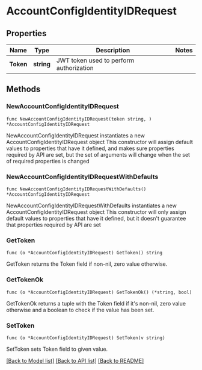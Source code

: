 # AccountConfigIdentityIDRequest

## Properties

Name | Type | Description | Notes
------------ | ------------- | ------------- | -------------
**Token** | **string** | JWT token used to perform authorization | 

## Methods

### NewAccountConfigIdentityIDRequest

`func NewAccountConfigIdentityIDRequest(token string, ) *AccountConfigIdentityIDRequest`

NewAccountConfigIdentityIDRequest instantiates a new AccountConfigIdentityIDRequest object
This constructor will assign default values to properties that have it defined,
and makes sure properties required by API are set, but the set of arguments
will change when the set of required properties is changed

### NewAccountConfigIdentityIDRequestWithDefaults

`func NewAccountConfigIdentityIDRequestWithDefaults() *AccountConfigIdentityIDRequest`

NewAccountConfigIdentityIDRequestWithDefaults instantiates a new AccountConfigIdentityIDRequest object
This constructor will only assign default values to properties that have it defined,
but it doesn't guarantee that properties required by API are set

### GetToken

`func (o *AccountConfigIdentityIDRequest) GetToken() string`

GetToken returns the Token field if non-nil, zero value otherwise.

### GetTokenOk

`func (o *AccountConfigIdentityIDRequest) GetTokenOk() (*string, bool)`

GetTokenOk returns a tuple with the Token field if it's non-nil, zero value otherwise
and a boolean to check if the value has been set.

### SetToken

`func (o *AccountConfigIdentityIDRequest) SetToken(v string)`

SetToken sets Token field to given value.



[[Back to Model list]](../README.md#documentation-for-models) [[Back to API list]](../README.md#documentation-for-api-endpoints) [[Back to README]](../README.md)



